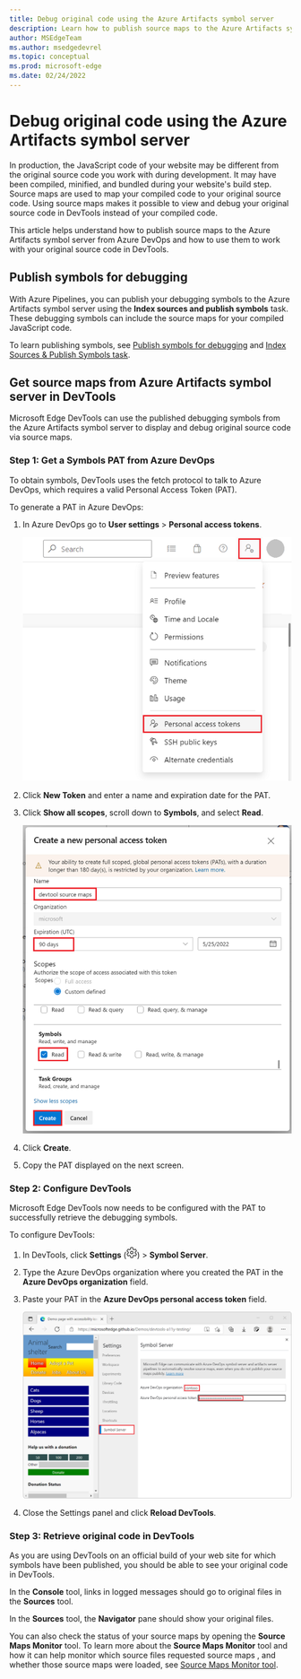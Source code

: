 ```yaml
---
title: Debug original code using the Azure Artifacts symbol server
description: Learn how to publish source maps to the Azure Artifacts symbol server from Azure DevOps to debug original source code in DevTools.
author: MSEdgeTeam
ms.author: msedgedevrel
ms.topic: conceptual
ms.prod: microsoft-edge
ms.date: 02/24/2022
---
```


# Debug original code using the Azure Artifacts symbol server

In production, the JavaScript code of your website may be different from the original source code you work with during development. It may have been compiled, minified, and bundled during your website's build step. Source maps are used to map your compiled code to your original source code. Using source maps makes it possible to view and debug your original source code in DevTools instead of your compiled code.

This article helps understand how to publish source maps to the Azure Artifacts symbol server from Azure DevOps and how to use them to work with your original source code in DevTools.


<!-- ====================================================================== -->
## Publish symbols for debugging

With Azure Pipelines, you can publish your debugging symbols to the Azure Artifacts symbol server using the **Index sources and publish symbols** task. These debugging symbols can include the source maps for your compiled JavaScript code.

To learn publishing symbols, see [Publish symbols for debugging](/azure/devops/pipelines/artifacts/symbols) and [Index Sources & Publish Symbols task](/azure/devops/pipelines/tasks/build/index-sources-publish-symbols).


<!-- ====================================================================== -->
## Get source maps from Azure Artifacts symbol server in DevTools

Microsoft Edge DevTools can use the published debugging symbols from the Azure Artifacts symbol server to display and debug original source code via source maps.

### Step 1: Get a Symbols PAT from Azure DevOps

To obtain symbols, DevTools uses the fetch protocol to talk to Azure DevOps, which requires a valid Personal Access Token (PAT).

To generate a PAT in Azure DevOps:

1. In Azure DevOps go to **User settings** > **Personal access tokens**.
    
   ![The User settings menu in Azure DevOps, with the Personal access tokens item](images/ado-pat-settings.png)

1. Click **New Token** and enter a name and expiration date for the PAT.

1. Click **Show all scopes**, scroll down to **Symbols**, and select **Read**.

   ![The new PAT configuration screen, with the Symbols read scope enabled](images/ado-pat-config.png)

1. Click **Create**.

1. Copy the PAT displayed on the next screen.

### Step 2: Configure DevTools

Microsoft Edge DevTools now needs to be configured with the PAT to successfully retrieve the debugging symbols.

To configure DevTools:

1. In DevTools, click **Settings** (![Settings icon.](../media/settings-gear-icon-light-theme.png)) > **Symbol Server**.

1. Type the Azure DevOps organization where you created the PAT in the **Azure DevOps organization** field.

1. Paste your PAT in the **Azure DevOps personal access token** field.

   ![The Symbol Server configuration screen in DevTools settings](images/ado-pat-devtools.png)

1. Close the Settings panel and click **Reload DevTools**.

### Step 3: Retrieve original code in DevTools

As you are using DevTools on an official build of your web site for which symbols have been published, you should be able to see your original code in DevTools.

In the **Console** tool, links in logged messages should go to original files in the **Sources** tool. 

In the **Sources** tool, the **Navigator** pane should show your original files.

You can also check the status of your source maps by opening the **Source Maps Monitor** tool. To learn more about the **Source Maps Monitor** tool and how it can help monitor which source files requested source maps , and whether those source maps were loaded, see [Source Maps Monitor tool](../source-maps-monitor/source-maps-monitor-tool).
